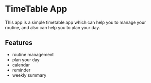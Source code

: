 # TimeTable App

This app is a simple timetable app which can help you to manage your routine,
and also can help you to plan your day.


## Features
- routine management
- plan your day
- calendar
- reminder
- weekly summary




